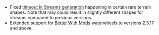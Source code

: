 - Fixed [timeout in Streams generation](https://github.com/delvr/Streams/issues/74) happening in certain rare terrain shapes. Note that may could result in slightly different shapes for streams compared to previous versions.
- Extended support for [Better With Mods](https://www.curseforge.com/minecraft/mc-mods/bwm-suite/files) waterwheels to versions 2.3.17 and above.
